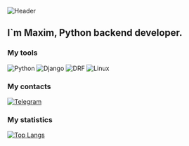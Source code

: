 ![Header](https://github.com/MaximGit1/MaximGit1/blob/main/assets/header.gif)

## I`m Maxim, Python backend developer.

### My tools

![Python](https://img.shields.io/badge/Python-black?style=for-the-badge&logo=python&logoColor=FFFFFF) ![Django](https://img.shields.io/badge/Django-black?style=for-the-badge&logo=django&logoColor=FFFFFF) ![DRF](https://img.shields.io/badge/DRF-black?style=for-the-badge&logo=django&logoColor=FFFFFF) ![Linux](https://img.shields.io/badge/Linux-black?style=for-the-badge)

### My contacts
[![Telegram](https://img.shields.io/badge/telegram-black?style=flat-square&logo=telegram&logoColor=blue)](https://t.me/tui971umou7)


### My statistics
[![Top Langs](https://github-readme-stats.vercel.app/api/top-langs/?username=MaximGit1&hide_progress=false)](https://t.me/umou7)

